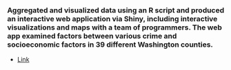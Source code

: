### Aggregated and visualized data using an R script and produced an interactive web application via Shiny, including interactive visualizations and maps with a team of programmers. The web app examined factors between various crime and socioeconomic factors in 39 different Washington counties.
- [Link](https://li756558719.shinyapps.io/project-app-756558719/)
